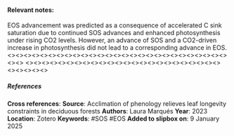 #### **Relevant notes**:
EOS advancement was predicted as a consequence of accelerated C sink saturation due to continued SOS advances and enhanced photosynthesis under rising CO2 levels. However, an advance of SOS and a CO2-driven increase in photosynthesis did not lead to a corresponding advance in EOS.
<><><><><><><><><><><><><><><><><><><><><><><><><><><><><>
<><><><><><><><><><><><><><><><><><><><><><><><><><><><><>
##### References
**Cross references**: 
**Source**: Acclimation of phenology relieves leaf longevity constraints in deciduous forests
**Authors**: Laura Marqués
**Year**: 2023
**Location**: Zotero
**Keywords**: #SOS #EOS
**Added to slipbox on**: 9 January 2025
